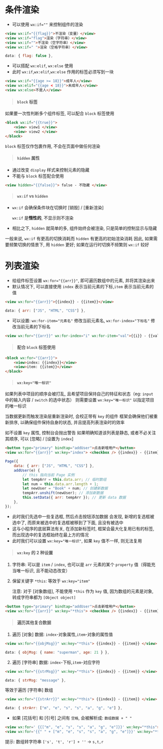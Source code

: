 # 条件渲染

-   可以使用 `wx:if=""` 来控制组件的渲染

```html
<view wx:if="{{flag}}">不渲染（变量）</view>
<view wx:if="flag">渲染（字符串）</view>
<view wx:if="">不渲染（空字符串）</view>
<view wx:if=" ">渲染（空格字符串）</view>
```

```js
data: { flag: false },
```

-   可以搭配 `wx:elif`, `wx:else` 使用
-   此时 `wx:if`,`wx:elif`,`wx:else` 作用的标签必须写到一块

```html
<view wx:if="{{age >= 18}}">成年人</view>
<view wx:elif="{{age < 18}}">未成年人</view>
<view wx:else>不是人</view>
```

> #### `block` 标签

如果要一次性判断多个组件标签, 可以配合 `block` 标签使用

```html
<block wx:if="{{true}}">
    <view> view1 </view>
    <view> view2 </view>
</block>
```

`block` 标签仅作包裹作用, 不会在页面中做任何渲染

> #### `hidden` 属性

-   通过改变 `display` 样式来控制元素的隐藏
-   不能与 `block` 标签配合使用

```html
<view hidden="{{false}}"> false - 不隐藏 </view>
```

> #### `wx:if` vs `hidden`

-   `wx:if` 会确保条件块在切换时 [销毁] / [重新渲染]

    `wx:if` 是**惰性的**, 不显示则不渲染

-   相比之下, `hidden` 就简单的多, 组件始终会被渲染, 只是简单的控制显示与隐藏

一般来说, `wx:if` 有更高的切换消耗而 `hidden` 有更高的初始渲染消耗
因此, 如果需要频繁切换的情景下, 用 `hidden` 更好; 如果在运行时切换不频繁则 `wx:if` 较好

# 列表渲染

-   给组件标签设置 `wx:for="{{arr}}"`, 即可遍历数组中的元素, 并将其渲染出来
-   默认情况下, 可以直接使用 `index` 表示当前元素的下标,`item` 表示当前元素的值

```html
<view wx:for="{{arr}}">{{index}} - {{item}}</view>
```

```js
data: { arr: ["JS", "HTML", "CSS"] },
```

-   可以设置: `wx:for-item="元素名"` 修改当前元素名, `wx:for-index="下标名"` 修改当前元素的下标名

```html
<view wx:for="{{arr}}" wx:for-index="i" wx:for-item="val">{{i}} - {{val}}</view>
```

> #### 配合 `block` 标签使用

```html
<block wx:for="{{arr}}">
    <view>index: {{index}}</view>
    <view>item: {{item}}</view>
</block>
```

> #### `wx:key="唯一标识"`

如果列表中项目的顺序会被打乱, 且希望项目保持自己的特征和状态（eg: `input` 中的输入内容 / `switch` 的选中状态）
则需要设置 `wx:key="唯一标识"` 以指定项目的唯一标识

当数据更新而触发渲染层重新渲染时, 会校正带有 `key` 的组件
框架会确保他们被重新排序, 以确保组件保持自身的状态, 并且提高列表渲染时的效率

如不设置 `key` 属性, 控制台会抛出警告
如果明确知道该列表是静态, 或者不必关注其顺序, 可以 [忽略] / [设置为 `index`]

```html
<button type="primary" bindtap="addUser">点击新增用户</button>
<view wx:for="{{arr}}" wx:key="index"> <checkbox /> {{index}} - {{item}} </view>
```

```js
Page({
    data: { arr: ["JS", "HTML", "CSS"] },
    addUser(e) {
        // this 指向当前 Page 实例
        let tempArr = this.data.arr; // 临时数组
        let num = this.data.arr.length + 1;
        let newUser = "Book" + num; // 创建新数据
        tempArr.unshift(newUser); // 添加新数据
        this.setData({ arr: tempArr }); // 更新 data 数据
    },
});
```

-   此时我们先选中一些复选框, 然后点击按钮添加数据
    会发现, 新增的复选框被选中了, 而原来被选中的复选框被移到了下面, 且没有被选中
-   这与小程序的底层算法有关, 在添加新标签时, 框架会最大化复用已有的标签, 而出现选中的复选框始终在最上方的情况
-   此时我们可以设置 `wx:key="唯一标识"`, 如果 `key` 值不一样, 则无法复用

> #### `wx:key` 的 2 种设置

1. 字符串: 可以是 `item` / `index`, 也可以是 `arr` 元素的某个 `property` 值（得能充当唯一标识, 且不能动态改变）

2. 保留关键字 `*this`: 等效于 `wx:key="item"`

    注意: 对于 [对象数组], 不能使用 `*this` 作为 `key` 值, 因为数组的元素是对象, 转成字符串都为 `[Object object]`

```html
<button type="primary" bindtap="addUser">点击新增用户</button>
<view wx:for="{{arr}}" wx:key="*this"> <checkbox /> {{index}} - {{item}} </view>
```

> #### 遍历其他复合数据

1. 遍历 [对象] 数据: `index`-对象属性,`item`-对象的属性值

```html
<view wx:for="{{objMsg}}" wx:key="*this"> {{index}} - {{item}} </view>
```

```js
data: { objMsg: { name: "superman", age: 21 } },
```

2. 遍历 [字符串] 数据: `index`-下标,`item`-对应字符

```html
<view wx:for="{{strMsg}}" wx:key="*this"> {{index}} - {{item}} </view>
```

```js
data: { strMsg: "message" },
```

等效于遍历 [字符串] 数组

```html
<view wx:for="{{strArr}}" wx:key="*this"> {{index}} - {{item}} </view>
```

```js
data: { strArr: ["m", "e", "s", "s", "a", "g", "e"] },
```

-   如果 [花括号] 和 [引号] 之间有 `空格`, 会被解析成: `数组数据 + " "`

```html
<view wx:for=' {{["m", "e", "s", "s", "a", "g", "e"]}}' wx:key="*this"> {{index}} - {{item}} </view>
<view wx:for='{{" " + ["m", "e", "s", "s", "a", "g", "e"]}}' wx:key="*this"> {{index}} - {{item}} </view>
```

提示: 数组转字符串 `['s', 't', 'r'] + ''` → `s,t,r`
